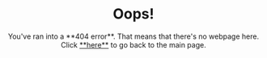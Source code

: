 <h1 style="text-align: center;">Oops!</h1>
<p style="text-align: center;">You've ran into a **404 error**. That means that there's no webpage here.
<br>Click <a href="beansbeefbroccoli.github.io">**here**</a> to go back to the main page.
</p>
